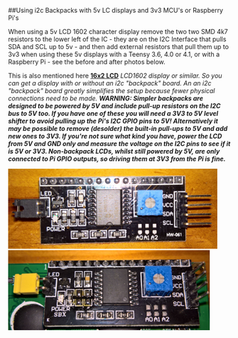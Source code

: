 
##Using i2c Backpacks with 5v LC displays and 3v3 MCU's or Raspberry Pi's

When using a 5v LCD 1602 character display remove the two two SMD 4k7 resistors to the lower left of the IC - they are on the I2C Interface that pulls SDA and SCL up to 5v - and then add external resistors that pull them up to 3v3 when using these 5v displays with a Teensy 3.6, 4.0 or 4.1, or with a Raspberry Pi - see the before and after photos below. 

This is also mentioned here [**16x2 LCD**](https://github.com/probonopd/MiniDexed/wiki/Hardware#usb-midi-device)
*LCD1602 display or similar.  So you can get a display with or without an i2c "backpack" board. An an i2c "backpack" board greatly simplifies the setup because fewer physical connections need to be made.*
***WARNING: Simpler backpacks are designed to be powered by 5V and include pull-up resistors on the I2C bus to 5V too. If you have one of these you will need a 3V3 to 5V level shifter to avoid pulling up the Pi's I2C GPIO pins to 5V! Alternatively it may be possible to remove (desolder) the built-in pull-ups to 5V and add new ones to 3V3. If you're not sure what kind you have, power the LCD from 5V and GND only and measure the voltage on the I2C pins to see if it is 5V or 3V3. Non-backpack LCDs, whilst still powered by 5V, are only connected to Pi GPIO outputs, so driving them at 3V3 from the Pi is fine.***

<p align="left">
<img src="before.jpg" height="180" /> 
<img src="after.jpg" height="180" /> 
</p>

